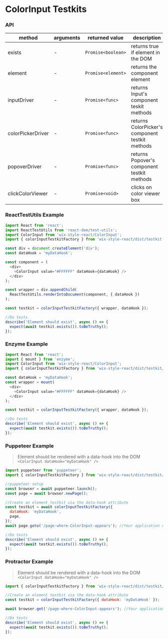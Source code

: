 # ColorInput Testkits

### API

| method            | arguments | returned value     | description                                     |
| ----------------- | --------- | ------------------ | ----------------------------------------------- |
| exists            | -         | `Promise<boolean>` | returns true if element in the DOM              |
| element           | -         | `Promise<element>` | returns the component element                   |
| inputDriver       | -         | `Promise<func>`    | returns Input's component teskit methods        |
| colorPickerDriver | -         | `Promise<func>`    | returns ColorPicker's component testkit methods |
| popoverDriver     | -         | `Promise<func>`    | returns Popover's component testkit methods     |
| clickColorViewer  | -         | `Promise<void>`    | clicks on color viewer box                      |

### ReactTestUtils Example

```javascript
import React from 'react';
import ReactTestUtils from 'react-dom/test-utils';
import ColorInput from 'wix-style-react/ColorInput';
import { colorInputTestkitFactory } from 'wix-style-react/dist/testkit';

const div = document.createElement('div');
const dataHook = 'myDataHook';

const component = (
  <div>
    <ColorInput value="#FFFFFF" dataHook={dataHook} />
  </div>
);

const wrapper = div.appendChild(
  ReactTestUtils.renderIntoDocument(component, { dataHook })
);

const testkit = colorInputTestkitFactory({ wrapper, dataHook });

//Do tests
describe('Element should exist', async () => {
  expect(await testkit.exists()).toBeTruthy();
});
```

### Enzyme Example

```javascript
import React from 'react';
import { mount } from 'enzyme';
import ColorInput from 'wix-style-react/ColorInput';
import { colorInputTestkitFactory } from 'wix-style-react/dist/testkit/enzyme';

const dataHook = 'myDataHook';
const wrapper = mount(
  <div>
    <ColorInput value="#FFFFFF" dataHook={dataHook} />
  </div>
);

const testkit = colorInputTestkitFactory({ wrapper, dataHook });

//Do tests
describe('Element should exist', async () => {
  expect(await testkit.exists()).toBeTruthy();
});
```

### Puppeteer Example

> Element should be rendered with a data-hook into the DOM `<ColorInput dataHook="myDataHook" />`

```javascript
import puppeteer from 'puppeteer';
import { colorInputTestkitFactory } from 'wix-style-react/dist/testkit/puppeteer';

//puppeteer setup
const browser = await puppeteer.launch();
const page = await browser.newPage();

//Create an element testkit via the data-hook attribute
const testkit = await colorInputTestkitFactory({
  dataHook: 'myDataHook',
  page,
});
await page.goto('/page-where-ColorInput-appears'); //Your application url

//Do tests
describe('Element should exist', async () => {
  expect(await testkit.exists()).toBeTruthy();
});
```

### Protractor Example

> Element should be rendered with a data-hook into the DOM `<ColorInput dataHook="myDataHook" />`

```javascript
import { colorInputTestkitFactory } from 'wix-style-react/dist/testkit/protractor';

//Create an element testkit via the data-hook attribute
const testkit = colorInputTestkitFactory({ dataHook: 'myDataHook' });

await browser.get('/page-where-ColorInput-appears'); //Your application url

//Do tests
describe('Element should exist', async () => {
  expect(await testkit.exists()).toBeTruthy();
});
```
